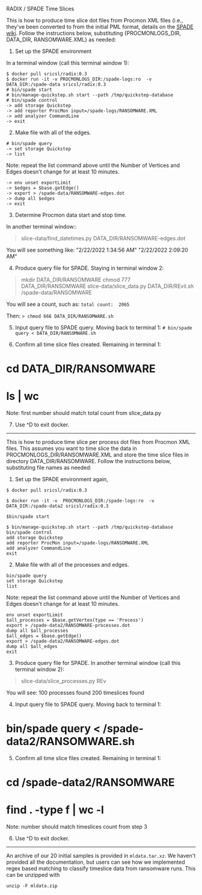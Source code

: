 RADIX / SPADE Time Slices

This is how to produce time slice dot files from Procmon XML files (i.e., they've been converted to from the initial
PML format, details on the [SPADE wiki](https://github.com/ashish-gehani/SPADE/wiki/Collecting-system-wide-provenance-on-Windows). Follow the instructions below, substituting {PROCMONLOGS_DIR, DATA_DIR, RANSOMWARE.XML} as needed:

1.  Set up the SPADE environment

In a terminal window (call this terminal window 1):

```
$ docker pull sricsl/radix:0.3
$ docker run -it -v PROCMONLOGS_DIR:/spade-logs:ro  -v DATA_DIR:/spade-data sricsl/radix:0.3
# bin/spade start
# bin/manage-quickstep.sh start --path /tmp/quickstep-database
# bin/spade control
-> add storage Quickstep
-> add reporter ProcMon input=/spade-logs/RANSOMWARE.XML
-> add analyzer CommandLine
-> exit
```

2.  Make file with all of the edges.

```
# bin/spade query
-> set storage Quickstep
-> list
```

Note: repeat the list command above until the Number of Vertices and Edges doesn't change for at least 10 minutes.

```
-> env unset exportLimit
-> $edges = $base.getEdge()
-> export > /spade-data/RANSOMWARE-edges.dot
-> dump all $edges
-> exit
```

3.  Determine Procmon data start and stop time.

In another terminal window::
> slice-data/find_datetimes.py DATA_DIR/RANSOMWARE-edges.dot

You will see something like:
"2/22/2022 1:34:56 AM" "2/22/2022 2:09:20 AM"

4.  Produce query file for SPADE.
Staying in terminal window 2:
> mkdir DATA_DIR/RANSOMWARE
> chmod 777 DATA_DIR/RANSOMWARE
> slice-data/slice_data.py <start and end times from above including quotes> DATA_DIR/REvil.sh /spade-data/RANSOMWARE

You will see a count, such as:
`total count:  2065`

Then:
`> chmod 666 DATA_DIR/RANSOMWARE.sh`

5.  Input query file to SPADE query.
Moving back to terminal 1:
`# bin/spade query < DATA_DIR/RANSOMWARE.sh`

6.  Confirm all time slice files created.
Remaining in terminal 1:
# cd DATA_DIR/RANSOMWARE
# ls | wc

Note:  first number should match total count from slice_data.py

7.  Use ^D to exit docker.


____________________________________________________________________________________________________


This is how to produce time slice per process dot files from Procmon XML files.  This assumes you want to time slice the data in PROCMONLOGS_DIR/RANSOMWARE.XML and store the time slice files in directory DATA_DIR/RANSOMWARE.  Follow the instructions below, substituting file names as needed:

1.  Set up the SPADE environment again,

```
$ docker pull sricsl/radix:0.3

$ docker run -it -v  PROCMONLOGS_DIR:/spade-logs:ro  -v DATA_DIR:/spade-data2 sricsl/radix:0.3

$bin/spade start

$ bin/manage-quickstep.sh start --path /tmp/quickstep-database
bin/spade control
add storage Quickstep
add reporter ProcMon input=/spade-logs/RANSOMWARE.XML
add analyzer CommandLine
exit
```

2.  Make file with all of the processes and edges.

```
bin/spade query
set storage Quickstep
list
```
Note: repeat the list command above until the Number of Vertices and Edges doesn't change for at least 10 minutes.
```
env unset exportLimit
$all_processes = $base.getVertex(type == 'Process')
export > /spade-data2/RANSOMWARE-processes.dot
dump all $all_processes
$all_edges = $base.getEdge()
export > /spade-data2/RANSOMWARE-edges.dot
dump all $all_edges
exit
```

3.  Produce query file for SPADE.
In another terminal window (call this terminal window 2):
> slice-data/slice_processes.py REv

You will see:
100 processes found
200 timeslices found

4.  Input query file to SPADE query.
Moving back to terminal 1:
# bin/spade query < /spade-data2/RANSOMWARE.sh

5.  Confirm all time slice files created.
Remaining in terminal 1:
# cd /spade-data2/RANSOMWARE
# find . -type f | wc -l

Note:  number should match timeslices count from step 3

6.  Use ^D to exit docker.

____________________________________________________________________________________________________

An archive of our 20 initial samples is provided in `mldata.tar.xz`.  We haven't provided all the
documentation, but users can see how we implemented regex based matching to classify timeslice data
from ransomware runs. This can be unzipped with

`unzip -F mldata.zip`